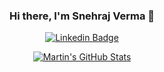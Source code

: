 <div align="center">
  
### Hi there, I'm Snehraj Verma 👋
  [![Linkedin Badge](https://img.shields.io/badge/-LinkedIn-blue?style=flat-square&logo=Linkedin&logoColor=white&link=https://www.linkedin.com/in/sneh-raj-verma-b6011b122/)](https://www.linkedin.com/in/sneh-raj-verma-b6011b122/)

  
<a href="https://github.com/singat">
  <img align="center" src="https://github-readme-stats.vercel.app/api?username=singat&show_icons=true&theme=dracula" alt="Martin's GitHub Stats" />
</a>

</div>


<!--### Hi there 👋-->


<!--**singat/singat** is a ✨ _special_ ✨ repository because its `README.md` (this file) appears on your GitHub profile.
  [![Spotify Badge](https://img.shields.io/badge/Spotify-%231ED760.svg?&style=flat-square&logo=spotify&logoColor=white)](https://open.spotify.com/user/fmlddu645fmfbxo6z10moaydusi=fmlddu645fmfbxo6z10moaydu)
Here are some ideas to get you started:-->
<!--
- 🔭 I’m currently working on  [![Linux/Domino])
- 🌱 I’m currently learning ...
- 👯 I’m looking to collaborate on ...
- 🤔 I’m looking for help with ...
- 💬 Ask me about ...
- 📫 How to reach me: ...
- 😄 Pronouns: ...
- ⚡ Fun fact: ...
-->

